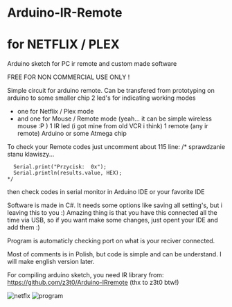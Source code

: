 # Arduino-IR-Remote 
# for NETFLIX / PLEX
Arduino sketch for PC ir remote and custom made software

FREE FOR NON COMMERCIAL USE ONLY !

Simple circuit for arduino remote.
Can be transfered from prototyping on arduino to some smaller chip
2 led's for indicating working modes 
  - one for Netflix / Plex mode
  - and one for Mouse / Remote mode (yeah... it can be simple wireless mouse :P )
1 IR led (i got mine from old VCR i think)
1 remote (any ir remote)
Arduino or some Atmega chip


To check your Remote codes just uncomment about 115 line:
    /* sprawdzanie stanu klawiszy...

      Serial.print("Przycisk:  0x");
      Serial.println(results.value, HEX);
    */
then check codes in serial monitor in Arduino IDE or your favorite IDE

Software is made in C#. It needs some options like saving all setting's, but i leaving this to you :)
Amazing thing is that you have this connected all the time via USB, so if you want make some changes, just opent your IDE and add them :)

Program is automaticly checking port on what is your reciver connected.

Most of comments is in Polish, but code is simple and can be understand. 
I will make english version later.

For compiling arduino sketch, you need IR library from: https://github.com/z3t0/Arduino-IRremote (thx to z3t0 btw!)


![netflx](https://user-images.githubusercontent.com/667242/27181880-bf63bae0-51d9-11e7-9a59-b8d7dcfff9d2.png)
![program](https://user-images.githubusercontent.com/667242/27181882-bf855e84-51d9-11e7-9da4-40af4232694b.png)
